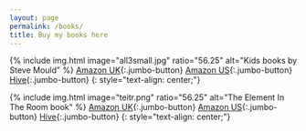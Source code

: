 ```yaml
---
layout: page
permalink: /books/
title: Buy my books here
---
```


{% include img.html image="all3small.jpg" ratio="56.25" alt="Kids books by Steve Mould" %}
[Amazon UK](https://amzn.to/2E13qwu){:.jumbo-button} [Amazon US](https://amzn.to/2NlMbKB){:.jumbo-button}
[Hive](https://www.hive.co.uk/Search/Childrens?Author=Steve+Mould&fq=-121488){:.jumbo-button}
{: style="text-align: center;"}

{% include img.html image="teitr.png" ratio="56.25" alt="The Element In The Room book" %}
[Amazon UK](https://amzn.to/2E13qwu){:.jumbo-button} [Amazon US](https://amzn.to/2NlMbKB){:.jumbo-button}
[Hive](https://www.hive.co.uk/Search/Humour?Author=Steve+Mould&fq=-122257){:.jumbo-button}
{: style="text-align: center;"}